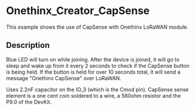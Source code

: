 # Onethinx_Creator_CapSense
This example shows the use of CapSense with Onethinx LoRaWAN module.
## Description
Blue LED will turn on while joining. After the device is joined, it will go to sleep and wake up from it every 2 seconds to check if the CapSense button is being held. If the button is held for over 10 seconds total, it will send a message "Onethinx CapSense" over LoRaWAN.

Uses 2.2nF capacitor on the IO_3 (which is the Cmod pin). CapSense sense element is a one cent coin soldered to a wire, a 560ohm resistor and the P9.0 of the DevKit.
